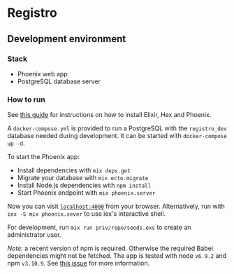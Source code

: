 # Registro

## Development environment

### Stack

  * Phoenix web app
  * PostgreSQL database server

### How to run

See [this guide](http://www.phoenixframework.org/docs/installation) for instructions on how to install Elixir, Hex and Phoenix.

A `docker-compose.yml` is provided to run a PostgreSQL with the `registro_dev` database needed during development. It can be started with `docker-compose up -d`.

To start the Phoenix app:

  * Install dependencies with `mix deps.get`
  * Migrate your database with `mix ecto.migrate`
  * Install Node.js dependencies with `npm install`
  * Start Phoenix endpoint with `mix phoenix.server`

Now you can visit [`localhost:4000`](http://localhost:4000) from your browser.
Alternatively, run with `iex -S mix phoenix.sever` to use iex's interactive shell.

For development, run `mix run priv/repo/seeds.exs` to create an administrator user.

*Note:* a recent version of npm is required. Otherwise the required Babel dependencies might not be fetched. The app is tested with node `v6.9.2` and npm `v3.10.9`. See [this issue](https://github.com/phoenixframework/phoenix/issues/1410) for more information.
